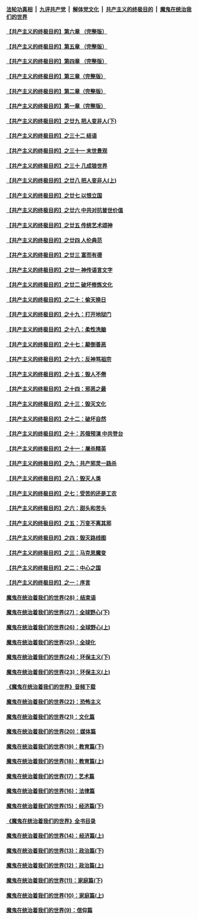 ####  [法轮功真相](../../../../basic/blob/master/README.md?t=11051001) &nbsp;|&nbsp; [九评共产党](../../../../9ping.md/blob/master/README.md?t=11051001) &nbsp;|&nbsp; [解体党文化](../../../../jtdwh.md/blob/master/README.md?t=11051001)  &nbsp;|&nbsp; [共产主义的终极目的](../../../../gczydzjmd.md/blob/master/README.md?t=11051001) &nbsp;|&nbsp; [魔鬼在统治我们的世界](../../../../mgztzwmdsj.md/blob/master/README.md?t=11051001) 

#### [【共产主义的终极目的】第六章 （完整版）](../pages/nsc422/n11428913.md?t=11051001) 

#### [【共产主义的终极目的】第五章 （完整版）](../pages/nsc422/n11428912.md?t=11051001) 

#### [【共产主义的终极目的】第四章 （完整版）](../pages/nsc422/n11428907.md?t=11051001) 

#### [【共产主义的终极目的】第三章（完整版）](../pages/nsc422/n11428848.md?t=11051001) 

#### [【共产主义的终极目的】第二章（完整版）](../pages/nsc422/n11428831.md?t=11051001) 

#### [【共产主义的终极目的】第一章（完整版）](../pages/nsc422/n11417651.md?t=11051001) 

#### [【共产主义的终极目的】之廿九 把人变非人(下)](../pages/nsc422/n11344140.md?t=11051001) 

#### [【共产主义的终极目的】之三十二 结语](../pages/nsc422/n11360535.md?t=11051001) 

#### [【共产主义的终极目的】之三十一 末世景观](../pages/nsc422/n11351129.md?t=11051001) 

#### [【共产主义的终极目的】之三十 几成狼世界](../pages/nsc422/n11348280.md?t=11051001) 

#### [【共产主义的终极目的】之廿八 把人变非人(上)](../pages/nsc422/n11340492.md?t=11051001) 

#### [【共产主义的终极目的】之廿七 以恨立国](../pages/nsc422/n11336944.md?t=11051001) 

#### [【共产主义的终极目的】之廿六 中共对抗普世价值](../pages/nsc422/n11324785.md?t=11051001) 

#### [【共产主义的终极目的】之廿五 传统艺术颂神](../pages/nsc422/n11296396.md?t=11051001) 

#### [【共产主义的终极目的】之廿四 人伦典范](../pages/nsc422/n11296397.md?t=11051001) 

#### [【共产主义的终极目的】之廿三 富而有德](../pages/nsc422/n11283598.md?t=11051001) 

#### [【共产主义的终极目的】之廿一 神传语言文字](../pages/nsc422/n11263265.md?t=11051001) 

#### [【共产主义的终极目的】之廿二 破坏修炼文化](../pages/nsc422/n11245728.md?t=11051001) 

#### [【共产主义的终极目的】之二十：偷天换日](../pages/nsc422/n11238846.md?t=11051001) 

#### [【共产主义的终极目的】之十九：打开地狱门](../pages/nsc422/n11206376.md?t=11051001) 

#### [【共产主义的终极目的】之十八：柔性洗脑](../pages/nsc422/n11199994.md?t=11051001) 

#### [【共产主义的终极目的】之十七：颠倒善恶](../pages/nsc422/n11179782.md?t=11051001) 

#### [【共产主义的终极目的】之十六：反神骂祖宗](../pages/nsc422/n11166798.md?t=11051001) 

#### [【共产主义的终极目的】之十五：毁人不倦](../pages/nsc422/n11166792.md?t=11051001) 

#### [【共产主义的终极目的】之十四：邪恶之最](../pages/nsc422/n11150249.md?t=11051001) 

#### [【共产主义的终极目的】之十三：毁灭文化](../pages/nsc422/n11135227.md?t=11051001) 

#### [【共产主义的终极目的】之十二：破坏自然](../pages/nsc422/n11135214.md?t=11051001) 

#### [【共产主义的终极目的】之十：苏俄预演 中共登台](../pages/nsc422/n11118424.md?t=11051001) 

#### [【共产主义的终极目的】之十一：屠杀精英](../pages/nsc422/n11118442.md?t=11051001) 

#### [【共产主义的终极目的】之九：共产邪灵一路杀](../pages/nsc422/n11114139.md?t=11051001) 

#### [【共产主义的终极目的】之八：毁灭人类](../pages/nsc422/n11108503.md?t=11051001) 

#### [【共产主义的终极目的】之七：受苦的还是工农](../pages/nsc422/n11101809.md?t=11051001) 

#### [【共产主义的终极目的】之六：甜头和苦头](../pages/nsc422/n11096971.md?t=11051001) 

#### [【共产主义的终极目的】之五：万变不离其邪](../pages/nsc422/n11091285.md?t=11051001) 

#### [【共产主义的终极目的】之四：毁灭路线图](../pages/nsc422/n11086284.md?t=11051001) 

#### [【共产主义的终极目的】之三：马克思魔变](../pages/nsc422/n11061941.md?t=11051001) 

#### [【共产主义的终极目的】之二：中心之国](../pages/nsc422/n11047728.md?t=11051001) 

#### [【共产主义的终极目的】之一：序言](../pages/nsc422/n11086077.md?t=11051001) 

#### [魔鬼在统治着我们的世界(28)：结束语](../pages/nsc422/n10936246.md?t=11051001) 

#### [魔鬼在统治着我们的世界(27)：全球野心(下)](../pages/nsc422/n10928319.md?t=11051001) 

#### [魔鬼在统治着我们的世界(26)：全球野心(上)](../pages/nsc422/n10900318.md?t=11051001) 

#### [魔鬼在统治着我们的世界(25)：全球化](../pages/nsc422/n10788205.md?t=11051001) 

#### [魔鬼在统治着我们的世界(24)：环保主义(下)](../pages/nsc422/n10695307.md?t=11051001) 

#### [魔鬼在统治着我们的世界(23)：环保主义(上)](../pages/nsc422/n10688613.md?t=11051001) 

#### [《魔鬼在统治着我们的世界》音频下载](../pages/nsc422/n10635553.md?t=11051001) 

#### [魔鬼在统治着我们的世界(22)：恐怖主义](../pages/nsc422/n10614727.md?t=11051001) 

#### [魔鬼在统治着我们的世界(21)：文化篇](../pages/nsc422/n10597706.md?t=11051001) 

#### [魔鬼在统治着我们的世界(20)：媒体篇](../pages/nsc422/n10586579.md?t=11051001) 

#### [魔鬼在统治着我们的世界(19)：教育篇(下)](../pages/nsc422/n10564808.md?t=11051001) 

#### [魔鬼在统治着我们的世界(18)：教育篇(上)](../pages/nsc422/n10526970.md?t=11051001) 

#### [魔鬼在统治着我们的世界(17)：艺术篇](../pages/nsc422/n10499093.md?t=11051001) 

#### [魔鬼在统治着我们的世界(16)：法律篇](../pages/nsc422/n10485969.md?t=11051001) 

#### [魔鬼在统治着我们的世界(15)：经济篇(下)](../pages/nsc422/n10469975.md?t=11051001) 

#### [《魔鬼在统治着我们的世界》全书目录](../pages/nsc422/n10464261.md?t=11051001) 

#### [魔鬼在统治着我们的世界(14)：经济篇(上)](../pages/nsc422/n10457370.md?t=11051001) 

#### [魔鬼在统治着我们的世界(13)：政治篇(下)](../pages/nsc422/n10448270.md?t=11051001) 

#### [魔鬼在统治着我们的世界(12)：政治篇(上)](../pages/nsc422/n10444576.md?t=11051001) 

#### [魔鬼在统治着我们的世界(11)：家庭篇(下)](../pages/nsc422/n10440961.md?t=11051001) 

#### [魔鬼在统治着我们的世界(10)：家庭篇(上)](../pages/nsc422/n10435448.md?t=11051001) 

#### [魔鬼在统治着我们的世界(9)：信仰篇](../pages/nsc422/n10432159.md?t=11051001) 

